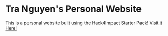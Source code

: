 # Tra Nguyen's Personal Website
This is a personal website built using the Hack4Impact Starter Pack!
[Visit it Here!](https://<username>.github.io)
